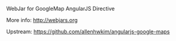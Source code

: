 WebJar for GoogleMap AngularJS Directive

More info: http://webjars.org

Upstream: https://github.com/allenhwkim/angularjs-google-maps
